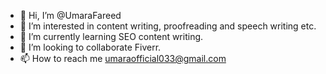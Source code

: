 - 👋 Hi, I’m @UmaraFareed
- 👀 I’m interested in content writing, proofreading and speech writing etc.
- 🌱 I’m currently learning SEO content writing.
- 💞️ I’m looking to collaborate Fiverr.
- 📫 How to reach me umaraofficial033@gmail.com

<!---
UmaraFareed/UmaraFareed is a ✨ special ✨ repository because its `README.md` (this file) appears on your GitHub profile.
You can click the Preview link to take a look at your changes.
--->
